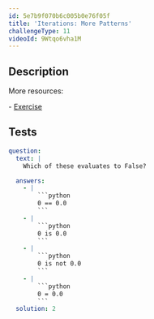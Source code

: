 ```yaml
---
id: 5e7b9f070b6c005b0e76f05f
title: 'Iterations: More Patterns'
challengeType: 11
videoId: 9Wtqo6vha1M
---
```


## Description

<section id='description'>

More resources:

\- [Exercise](https://www.youtube.com/watch?v=kjxXZQw0uPg)

</section>

## Tests

<section id='tests'>

````yml
question:
  text: |
    Which of these evaluates to False?

  answers:
    - |
        ```python
        0 == 0.0
        ```
    - |
        ```python
        0 is 0.0
        ```
    - |
        ```python
        0 is not 0.0
        ```
    - |
        ```python
        0 = 0.0
        ```
  solution: 2
````

</section>
